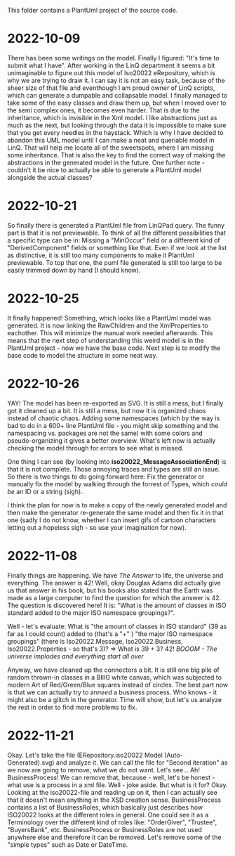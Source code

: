 This folder contains a PlantUml project of the source code.

# 2022-10-09
There has been some writings on the model. Finally I figured: "It's time to submit what I have". After working in the LinQ department it seems a bit unimaginable to figure out this model of Iso20022 eRepository, which is why we are trying to draw it. I can say it is not an easy task, because of the sheer size of that file and eventhough I am proud owner of LinQ scripts, which can generate a dumpable and collapsable model.
I finally managed to take some of the easy classes and draw them up, but when I moved over to the semi complex ones, it becomes even harder. That is due to the inheritance, which is invisible in the Xml model. I like abstractions just as much as the next, but looking through the data it is impossible to make sure that you get every needles in the haystack. Which is why I have decided to abandon this UML model until I can make a neat and queriable model in LinQ. That will help me locate all of the sweetspots, where I am missing some inheritance. That is also the key to find the correct way of making the abstractions in the generated model in the future. One further note - couldn't it be nice to actually be able to generate a PlantUml model alongside the actual classes?

# 2022-10-21
So finally there is generated a PlantUml file from LinQPad query. The funny part is that it is not previewable. To think of all the different possibilities that a specific type can be in: Missing a "MinOccur" field or a different kind of "DerivedComponent" fields or something like that. Even if we look at the list as distinctive, it is still too many components to make it PlantUml previewable. To top that one, the puml file generated is still too large to be easily trimmed down by hand (I should know).

# 2022-10-25
It finally happened! Something, which looks like a PlantUml model was generated. It is now linking the RawChildren and the XmlProperties to eachother. This will minimize the manual work needed afterwards. This means that the next step of understanding this weird model is in the PlantUml project - now we have the base code. Next step is to modify the base code to model the structure in some neat way.

# 2022-10-26
YAY! The model has been re-exported as SVG. It is still a mess, but I finally got it cleaned up a bit. It is still a mess, but now it is organized chaos instead of chaotic chaos. Adding some namespaces (which by the way is bad to do in a 600+ line PlantUml file - you might skip something and the namespacing vs. packages are not the same) with some colors and pseudo-organizing it gives a better overview. What's left now is actually checking the model through for errors to see what is missed.

One thing I can see (by looking into **iso20022_MessageAssociationEnd**) is that it is not complete. Those annoying traces and types are still an issue. So there is two things to do going forward here: Fix the generator or manually fix the model by walking through the forrest of Types, which <i>could be</i> an ID or a string (sigh).

I think the plan for now is to make a copy of the newly generated model and then make the generator re-generate the same model and then fix it in that one (sadly I do not know, whether I can insert gifs of cartoon characters letting out a hopeless sigh - so use your imagination for now).

# 2022-11-08
Finally things are happening. We have <i>The Answer</i> to life, the universe and everything. The answer is 42! Well, okay Douglas Adams did actually give us that answer in his book, but his books also stated that the Earth was made as a large computer to find the question for which the answer is 42. The question is discovered here! It is: "What is the amount of classes in ISO standard added to the major ISO namespace groupings?".

Well - let's evaluate: What is "the amount of classes in ISO standard" (39 as far as I could count) added to (that's a "+" ) "the major ISO namespace groupings" (there is Iso20022.Message, Iso20022.Business, Iso20022.Properties - so that's 3)?  => What is 39 + 3? 42! *BOOOM - The universe implodes and everything start all over*

Anyway, we have cleaned up the connectors a bit. It is still one big pile of random thrown-in classes in a BIIIG white canvas, which was subjected to modern Art of Red/Green/Blue squares instead of circles. The best part now is that we can actually try to an*need* a business process. Who knows - it might also be a glitch in the generator. Time will show, but let's us analyze the rest in order to find more problems to fix.

# 2022-11-21
Okay. Let's take the file (ERepository.iso20022 Model (Auto-Generated).svg) and analyze it. We can call the file for "Second iteration" as we now are going to remove, what we do not want. Let's see... Ah! BusinessProcess! We can remove that, because - well, let's be honest - what use is a process in a xml file. Well - joke aside. But what is it for? Okay. Looking at the iso20022-file and reading up on it, then I can actually see that it doesn't mean anything in the XSD creation sense. BusinessProcess contains a list of BusinessRoles, which basically just describes how ISO20022 looks at the different roles in general. One could see it as a Terminology over the different kind of roles like: "OrderGiver", "Trustee", "BuyersBank", etc. BusinessProcess or BusinessRoles are not used anywhere else and therefore it can be removed.
Let's remove some of the "simple types" such as Date or DateTime.